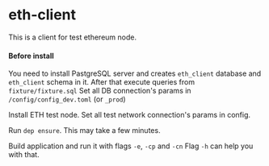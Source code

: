 # eth-client

This is a client for test ethereum node.

#### Before install
You need to install PastgreSQL server and creates ``eth_client`` database and ``eth_client`` schema in it.
After that execute queries from  ``fixture/fixture.sql``
Set all DB connection's params in ``/config/config_dev.toml`` (or ``_prod``)

Install ETH test node.
Set all test network connection's params in config.

Run ``dep ensure``. This may take a few minutes.

Build application and run it with flags ``-e``, ``-cp`` and ``-cn``
Flag ``-h`` can help you with that. 